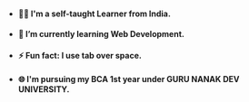 ﻿
- #### 🙋‍♂️ I'm a self-taught Learner from India.

- #### 🔭 I’m currently learning Web Development.

- #### ⚡ Fun fact: I use tab over space.

- #### 🌐 I'm pursuing my BCA 1st year under GURU NANAK DEV UNIVERSITY.
